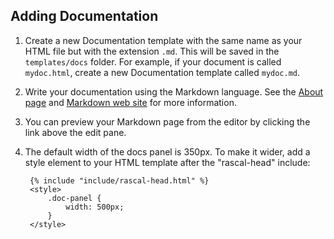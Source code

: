 Adding Documentation
--------------------

1. Create a new Documentation template with the same name as your HTML file but with
the extension `.md`. This will be saved in the `templates/docs` folder.
For example, if your document is called `mydoc.html`, create a new Documentation
template called `mydoc.md`.

2. Write your documentation using the Markdown language.
See the [About page][about] and [Markdown web site][mws] for more information.

3. You can preview your Markdown page from the editor by clicking the link above the edit pane.

4. The default width of the docs panel is 350px. To make it wider, add a style
element to your HTML template after the "rascal-head" include:

        {% include "include/rascal-head.html" %}
        <style>
            .doc-panel {
                width: 500px;
            }
        </style>

[about]: /docs/about-docs.md
[mws]: http://daringfireball.net/projects/markdown/
